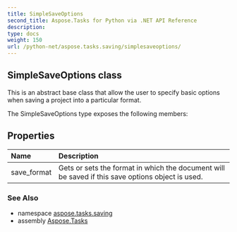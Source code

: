 ```yaml
---
title: SimpleSaveOptions
second_title: Aspose.Tasks for Python via .NET API Reference
description: 
type: docs
weight: 150
url: /python-net/aspose.tasks.saving/simplesaveoptions/
---
```


## SimpleSaveOptions class

This is an abstract base class that allow the user to specify basic options when saving a project into a particular format.

The SimpleSaveOptions type exposes the following members:
## Properties
| Name | Description |
| :- | :- |
|save_format|Gets or sets the format in which the document will be saved if this save options object is used.|

### See Also

* namespace [aspose.tasks.saving](/tasks/python-net/aspose.tasks.saving/)
* assembly [Aspose.Tasks](/tasks/python-net/)

